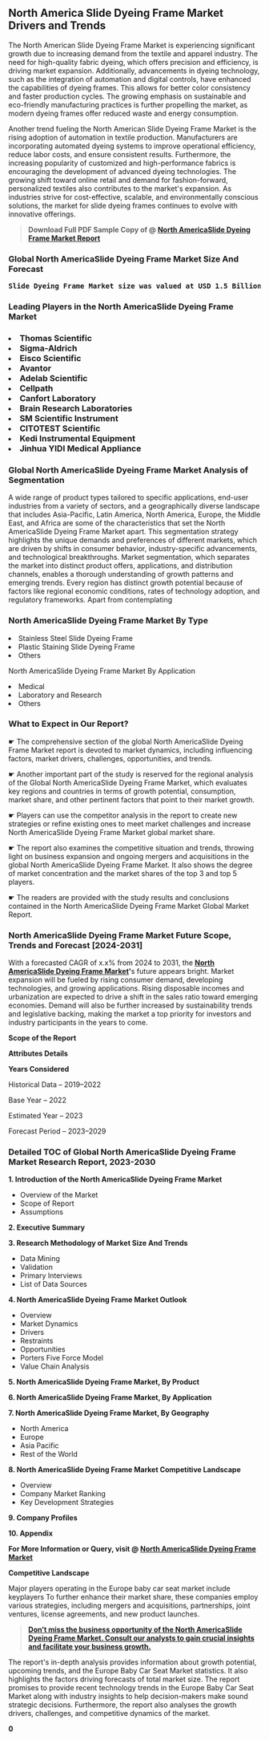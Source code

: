 <p> <h2>North America Slide Dyeing Frame Market Drivers and Trends</h2><p>The North American Slide Dyeing Frame Market is experiencing significant growth due to increasing demand from the textile and apparel industry. The need for high-quality fabric dyeing, which offers precision and efficiency, is driving market expansion. Additionally, advancements in dyeing technology, such as the integration of automation and digital controls, have enhanced the capabilities of dyeing frames. This allows for better color consistency and faster production cycles. The growing emphasis on sustainable and eco-friendly manufacturing practices is further propelling the market, as modern dyeing frames offer reduced waste and energy consumption.</p><p>Another trend fueling the North American Slide Dyeing Frame Market is the rising adoption of automation in textile production. Manufacturers are incorporating automated dyeing systems to improve operational efficiency, reduce labor costs, and ensure consistent results. Furthermore, the increasing popularity of customized and high-performance fabrics is encouraging the development of advanced dyeing technologies. The growing shift toward online retail and demand for fashion-forward, personalized textiles also contributes to the market's expansion. As industries strive for cost-effective, scalable, and environmentally conscious solutions, the market for slide dyeing frames continues to evolve with innovative offerings.</p></p><blockquote id="" class=""><strong>Download Full PDF Sample Copy of @&nbsp;<a href="https://www.verifiedmarketreports.com/download-sample/?rid=295572&utm_source=GitHub-Jan&utm_medium=260" target="_blank">North AmericaSlide Dyeing Frame Market Report</a>&nbsp;&nbsp;</strong></blockquote><h3 id="" class=""><strong>Global&nbsp;North AmericaSlide Dyeing Frame Market Size And Forecast</strong></h3><pre class="reader-text-block__code-block"><strong>Slide Dyeing Frame Market size was valued at USD 1.5 Billion in 2022 and is projected to reach USD 2.3 Billion by 2030, growing at a CAGR of 6.5% from 2024 to 2030.</strong></pre><h3 id="" class="">Leading Players in the&nbsp;North AmericaSlide Dyeing Frame Market</h3><h3 class=""></Li><Li>Thomas Scientific</Li><Li> Sigma-Aldrich</Li><Li> Eisco Scientific</Li><Li> Avantor</Li><Li> Adelab Scientific</Li><Li> Cellpath</Li><Li> Canfort Laboratory</Li><Li> Brain Research Laboratories</Li><Li> SM Scientific Instrument</Li><Li> CITOTEST Scientific</Li><Li> Kedi Instrumental Equipment</Li><Li> Jinhua YIDI Medical Appliance</h3><h3 id="" class="">Global&nbsp;North AmericaSlide Dyeing Frame Market Analysis of Segmentation</h3><p id="" class="">A wide range of product types tailored to specific applications, end-user industries from a variety of sectors, and a geographically diverse landscape that includes Asia-Pacific, Latin America, North America, Europe, the Middle East, and Africa are some of the characteristics that set the North AmericaSlide Dyeing Frame Market apart. This segmentation strategy highlights the unique demands and preferences of different markets, which are driven by shifts in consumer behavior, industry-specific advancements, and technological breakthroughs. Market segmentation, which separates the market into distinct product offers, applications, and distribution channels, enables a thorough understanding of growth patterns and emerging trends. Every region has distinct growth potential because of factors like regional economic conditions, rates of technology adoption, and regulatory frameworks. Apart from contemplating</p><h3 id="" class="">North AmericaSlide Dyeing Frame Market&nbsp;By Type</h3><p></Li><Li>Stainless Steel Slide Dyeing Frame</Li><Li> Plastic Staining Slide Dyeing Frame</Li><Li> Others</p><div class="" data-test-id=""><p>North AmericaSlide Dyeing Frame Market&nbsp;By Application</p></div><p class=""></Li><Li>Medical</Li><Li> Laboratory and Research</Li><Li> Others</p><div class="" data-test-id=""><h3><span class="">What to Expect in Our Report?</span></h3></div><div class="" data-test-id=""><p><span class="">☛ The comprehensive section of the global North AmericaSlide Dyeing Frame Market report is devoted to market dynamics, including influencing factors, market drivers, challenges, opportunities, and trends.</span></p></div><div class="" data-test-id=""><p><span class="">☛ Another important part of the study is reserved for the regional analysis of the Global North AmericaSlide Dyeing Frame Market, which evaluates key regions and countries in terms of growth potential, consumption, market share, and other pertinent factors that point to their market growth.</span></p></div><div class="" data-test-id=""><p><span class="">☛ Players can use the competitor analysis in the report to create new strategies or refine existing ones to meet market challenges and increase North AmericaSlide Dyeing Frame Market global market share.</span></p></div><div class="" data-test-id=""><p><span class="">☛ The report also examines the competitive situation and trends, throwing light on business expansion and ongoing mergers and acquisitions in the global North AmericaSlide Dyeing Frame Market. It also shows the degree of market concentration and the market shares of the top 3 and top 5 players.</span></p></div><div class="" data-test-id=""><p><span class="">☛ The readers are provided with the study results and conclusions contained in the North AmericaSlide Dyeing Frame Market Global Market Report.</span></p></div><div class="" data-test-id=""><h3><span class="">North AmericaSlide Dyeing Frame Market Future Scope, Trends and Forecast [2024-2031]</span></h3></div><div class="" data-test-id=""><p><span class="">With a forecasted CAGR of x.x% from 2024 to 2031, the <strong><a href="https://www.verifiedmarketreports.com/download-sample/?rid=295572&utm_source=GitHub-Jan&utm_medium=260" target="_blank">North AmericaSlide Dyeing Frame Market</a>'</strong>s future appears bright. Market expansion will be fueled by rising consumer demand, developing technologies, and growing applications. Rising disposable incomes and urbanization are expected to drive a shift in the sales ratio toward emerging economies. Demand will also be further increased by sustainability trends and legislative backing, making the market a top priority for investors and industry participants in the years to come.</span></p><p id="ember66" class="ember-view reader-text-block__paragraph"><strong>Scope of the Report</strong></p><p id="ember67" class="ember-view reader-text-block__paragraph"><strong>Attributes Details</strong></p><p id="ember68" class="ember-view reader-text-block__paragraph"><strong>Years Considered</strong></p><p id="ember69" class="ember-view reader-text-block__paragraph">Historical Data &ndash; 2019&ndash;2022</p><p id="ember70" class="ember-view reader-text-block__paragraph">Base Year &ndash; 2022</p><p id="ember71" class="ember-view reader-text-block__paragraph">Estimated Year &ndash; 2023</p><p id="ember72" class="ember-view reader-text-block__paragraph">Forecast Period &ndash; 2023&ndash;2029</p></div><h3 id="" class="">Detailed TOC of Global North AmericaSlide Dyeing Frame Market Research Report, 2023-2030</h3><p id="" class=""><strong>1. Introduction of the North AmericaSlide Dyeing Frame Market</strong></p><ul><li>Overview of the Market</li><li>Scope of Report</li><li>Assumptions</li></ul><p id="" class=""><strong>2. Executive Summary</strong></p><p id="" class=""><strong>3. Research Methodology of Market Size And Trends</strong></p><ul><li>Data Mining</li><li>Validation</li><li>Primary Interviews</li><li>List of Data Sources</li></ul><p id="" class=""><strong>4. North AmericaSlide Dyeing Frame Market Outlook</strong></p><ul><li>Overview</li><li>Market Dynamics</li><li>Drivers</li><li>Restraints</li><li>Opportunities</li><li>Porters Five Force Model</li><li>Value Chain Analysis</li></ul><p id="" class=""><strong>5. North AmericaSlide Dyeing Frame Market, By Product</strong></p><p id="" class=""><strong>6. North AmericaSlide Dyeing Frame Market, By Application</strong></p><p id="" class=""><strong>7. North AmericaSlide Dyeing Frame Market, By Geography</strong></p><ul><li>North America</li><li>Europe</li><li>Asia Pacific</li><li>Rest of the World</li></ul><p id="" class=""><strong>8. North AmericaSlide Dyeing Frame Market Competitive Landscape</strong></p><ul><li>Overview</li><li>Company Market Ranking</li><li>Key Development Strategies</li></ul><p id="" class=""><strong>9. Company Profiles</strong></p><p id="" class=""><strong>10. Appendix</strong></p><p><strong>For More Information or Query, visit&nbsp;@ <a href="https://www.verifiedmarketreports.com/product/slide-dyeing-frame-market/" target="_blank">North AmericaSlide Dyeing Frame Market</a></strong></p><p id="ember61" class="ember-view reader-text-block__paragraph"><strong>Competitive Landscape</strong></p><p id="ember62" class="ember-view reader-text-block__paragraph">Major players operating in the Europe baby car seat market include keyplayers To further enhance their market share, these companies employ various strategies, including mergers and acquisitions, partnerships, joint ventures, license agreements, and new product launches.</p><blockquote id="ember63" class="ember-view reader-text-block__blockquote"><strong><a href="https://www.verifiedmarketreports.com/download-sample/?rid=295572&utm_source=GitHub-Jan&utm_medium=260" target="_blank">Don&rsquo;t miss the business opportunity of the North AmericaSlide Dyeing Frame Market. Consult our analysts to gain crucial insights and facilitate your business growth.</a></strong></blockquote><p id="ember64" class="ember-view reader-text-block__paragraph">The report's in-depth analysis provides information about growth potential, upcoming trends, and the Europe Baby Car Seat Market statistics. It also highlights the factors driving forecasts of total market size. The report promises to provide recent technology trends in the Europe Baby Car Seat Market along with industry insights to help decision-makers make sound strategic decisions. Furthermore, the report also analyses the growth drivers, challenges, and competitive dynamics of the market.</p><p class="ember-view reader-text-block__paragraph"><strong>0</strong></p>
